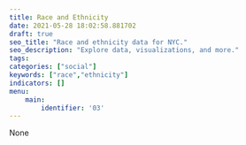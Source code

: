 ```yaml
---
title: Race and Ethnicity
date: 2021-05-28 18:02:58.881702
draft: true
seo_title: "Race and ethnicity data for NYC."
seo_description: "Explore data, visualizations, and more."
tags: 
categories: ["social"]
keywords: ["race","ethnicity"]
indicators: []
menu:
    main:
        identifier: '03'
---
```


None
